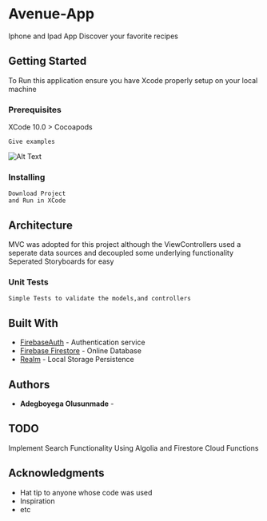 # Avenue-App
Iphone and Ipad App
Discover your favorite recipes

## Getting Started

To Run this application ensure you have Xcode properly setup on your local machine

### Prerequisites

XCode 10.0 >
Cocoapods


```
Give examples
```
![Alt Text](https://s3-eu-west-1.amazonaws.com/ringierdm/2017/september/eks/avenueapp480.gif)



### Installing

```
Download Project 
and Run in XCode
```

## Architecture

MVC was adopted for this project although the ViewControllers used a seperate data sources and decoupled some underlying functionality
Seperated Storyboards for easy



### Unit Tests

```
Simple Tests to validate the models,and controllers
```

## Built With

* [FirebaseAuth](http://www.firebase.com/) - Authentication service
* [Firebase Firestore](https://firebase.com/) - Online Database
* [Realm](http://realm.io/) - Local Storage Persistence


## Authors

* **Adegboyega Olusunmade** - 

## TODO
 Implement Search Functionality Using Algolia and Firestore Cloud Functions

## Acknowledgments

* Hat tip to anyone whose code was used
* Inspiration
* etc
